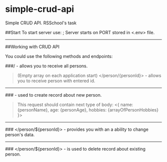 # simple-crud-api
Simple CRUD API. RSSchool's task

##Start
To start server use: <npm run start:dev>;
Server starts on PORT stored in <.env> file.
***
##Working with CRUD API

You could use the following methods and endpoints:

###<GET>/
</person> - allows you to receive all persons.
>(Empty array on each application start)
</person/{personId}> - allows you to receive person with entered id.
***
###<POST>
</person> - used to create record about new person.
>This request should contain next type of body:
<{
    name: {personName},
    age: {personAge},
    hobbies: {arrayOfPersonHobbies}
}>
***
###<PUT>
</person/${personId}> - provides you with an a ability to change person's data.
***
###<DELETE>
</person/${personId}> - is used to delete record about existing person.